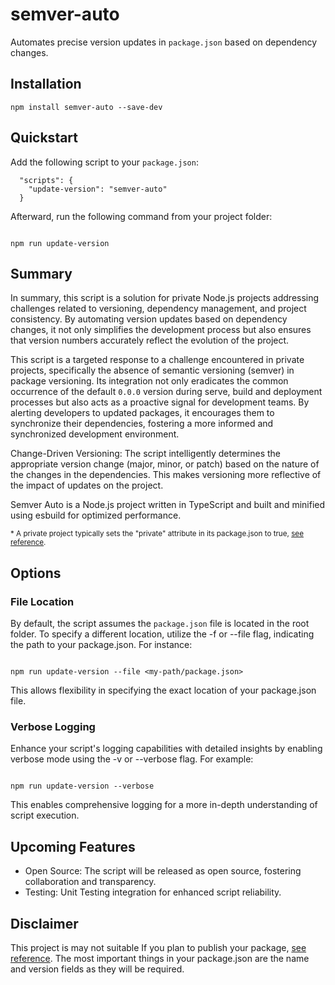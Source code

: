 # semver-auto

Automates precise version updates in `package.json` based on dependency changes.

## Installation

```
npm install semver-auto --save-dev
```

## Quickstart

Add the following script to your `package.json`:

```
  "scripts": {
    "update-version": "semver-auto"
  }
```

Afterward, run the following command from your project folder:

```

npm run update-version

```

## Summary

In summary, this script is a solution for private Node.js projects addressing challenges related to versioning, dependency management, and project consistency. By automating version updates based on dependency changes, it not only simplifies the development process but also ensures that version numbers accurately reflect the evolution of the project.

This script is a targeted response to a challenge encountered in private projects, specifically the absence of semantic versioning (semver) in package versioning. Its integration not only eradicates the common occurrence of the default `0.0.0` version during serve, build and deployment processes but also acts as a proactive signal for development teams. By alerting developers to updated packages, it encourages them to synchronize their dependencies, fostering a more informed and synchronized development environment.

Change-Driven Versioning: The script intelligently determines the appropriate version change (major, minor, or patch) based on the nature of the changes in the dependencies. This makes versioning more reflective of the impact of updates on the project.

Semver Auto is a Node.js project written in TypeScript and built and minified using esbuild for optimized performance.

<sup>\* A private project typically sets the "private" attribute in its package.json to true, [see reference](https://docs.npmjs.com/cli/v10/configuring-npm/package-json#private).</sup>

## Options

### File Location

By default, the script assumes the `package.json` file is located in the root folder. To specify a different location, utilize the -f or --file flag, indicating the path to your package.json. For instance:

```

npm run update-version --file <my-path/package.json>

```

This allows flexibility in specifying the exact location of your package.json file.

### Verbose Logging

Enhance your script's logging capabilities with detailed insights by enabling verbose mode using the -v or --verbose flag. For example:

```

npm run update-version --verbose

```

This enables comprehensive logging for a more in-depth understanding of script execution.

## Upcoming Features

- Open Source: The script will be released as open source, fostering collaboration and transparency.
- Testing: Unit Testing integration for enhanced script reliability.

## Disclaimer

This project is may not suitable If you plan to publish your package, [see reference](https://docs.npmjs.com/cli/v10/configuring-npm/package-json#version). The most important things in your package.json are the name and version fields as they will be required.
